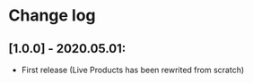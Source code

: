 # Change log

## [1.0.0] - 2020.05.01:
- First release (Live Products has been rewrited from scratch)
